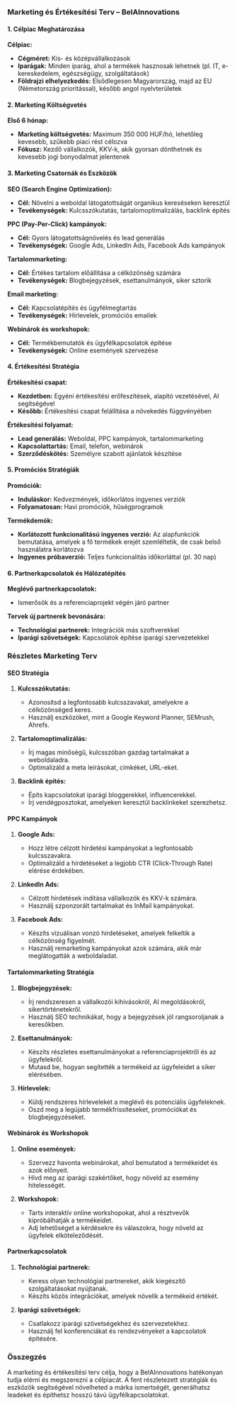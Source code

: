 ### Marketing és Értékesítési Terv – BelAInnovations

#### 1. Célpiac Meghatározása

**Célpiac:**

- **Cégméret:** Kis- és középvállalkozások
- **Iparágak:** Minden iparág, ahol a termékek hasznosak lehetnek (pl. IT, e-kereskedelem, egészségügy, szolgáltatások)
- **Földrajzi elhelyezkedés:** Elsődlegesen Magyarország, majd az EU (Németország prioritással), később angol nyelvterületek

#### 2. Marketing Költségvetés

**Első 6 hónap:**

- **Marketing költségvetés:** Maximum 350 000 HUF/hó, lehetőleg kevesebb, szűkebb piaci rést célozva
- **Fókusz:** Kezdő vállalkozók, KKV-k, akik gyorsan dönthetnek és kevesebb jogi bonyodalmat jelentenek

#### 3. Marketing Csatornák és Eszközök

**SEO (Search Engine Optimization):**

- **Cél:** Növelni a weboldal látogatottságát organikus kereséseken keresztül
- **Tevékenységek:** Kulcsszókutatás, tartalomoptimalizálás, backlink építés

**PPC (Pay-Per-Click) kampányok:**

- **Cél:** Gyors látogatottságnövelés és lead generálás
- **Tevékenységek:** Google Ads, LinkedIn Ads, Facebook Ads kampányok

**Tartalommarketing:**

- **Cél:** Értékes tartalom előállítása a célközönség számára
- **Tevékenységek:** Blogbejegyzések, esettanulmányok, siker sztorik

**Email marketing:**

- **Cél:** Kapcsolatépítés és ügyfélmegtartás
- **Tevékenységek:** Hírlevelek, promóciós emailek

**Webinárok és workshopok:**

- **Cél:** Termékbemutatók és ügyfélkapcsolatok építése
- **Tevékenységek:** Online események szervezése

#### 4. Értékesítési Stratégia

**Értékesítési csapat:**

- **Kezdetben:** Egyéni értékesítési erőfeszítések, alapító vezetésével, AI segítségével
- **Később:** Értékesítési csapat felállítása a növekedés függvényében

**Értékesítési folyamat:**

- **Lead generálás:** Weboldal, PPC kampányok, tartalommarketing
- **Kapcsolattartás:** Email, telefon, webinárok
- **Szerződéskötés:** Személyre szabott ajánlatok készítése

#### 5. Promóciós Stratégiák

**Promóciók:**

- **Induláskor:** Kedvezmények, időkorlátos ingyenes verziók
- **Folyamatosan:** Havi promóciók, hűségprogramok

**Termékdemók:**

- **Korlátozott funkcionalitású ingyenes verzió:** Az alapfunkciók bemutatása, amelyek a fő termékek erejét szemléltetik, de csak belső használatra korlátozva
- **Ingyenes próbaverzió:** Teljes funkcionalitás időkorláttal (pl. 30 nap)

#### 6. Partnerkapcsolatok és Hálózatépítés

**Meglévő partnerkapcsolatok:**

- Ismerősök és a referenciaprojekt végén járó partner

**Tervek új partnerek bevonására:**

- **Technológiai partnerek:** Integrációk más szoftverekkel
- **Iparági szövetségek:** Kapcsolatok építése iparági szervezetekkel

### Részletes Marketing Terv

#### SEO Stratégia

1. **Kulcsszókutatás:**
    
    - Azonosítsd a legfontosabb kulcsszavakat, amelyekre a célközönséged keres.
    - Használj eszközöket, mint a Google Keyword Planner, SEMrush, Ahrefs.
2. **Tartalomoptimalizálás:**
    
    - Írj magas minőségű, kulcsszóban gazdag tartalmakat a weboldaladra.
    - Optimalizáld a meta leírásokat, címkéket, URL-eket.
3. **Backlink építés:**
    
    - Építs kapcsolatokat iparági bloggerekkel, influencerekkel.
    - Írj vendégposztokat, amelyeken keresztül backlinkeket szerezhetsz.

#### PPC Kampányok

1. **Google Ads:**
    
    - Hozz létre célzott hirdetési kampányokat a legfontosabb kulcsszavakra.
    - Optimalizáld a hirdetéseket a legjobb CTR (Click-Through Rate) elérése érdekében.
2. **LinkedIn Ads:**
    
    - Célzott hirdetések indítása vállalkozók és KKV-k számára.
    - Használj szponzorált tartalmakat és InMail kampányokat.
3. **Facebook Ads:**
    
    - Készíts vizuálisan vonzó hirdetéseket, amelyek felkeltik a célközönség figyelmét.
    - Használj remarketing kampányokat azok számára, akik már meglátogatták a weboldaladat.

#### Tartalommarketing Stratégia

1. **Blogbejegyzések:**
    
    - Írj rendszeresen a vállalkozói kihívásokról, AI megoldásokról, sikertörténetekről.
    - Használj SEO technikákat, hogy a bejegyzések jól rangsoroljanak a keresőkben.
2. **Esettanulmányok:**
    
    - Készíts részletes esettanulmányokat a referenciaprojektről és az ügyfelekről.
    - Mutasd be, hogyan segítették a termékeid az ügyfeleidet a siker elérésében.
3. **Hírlevelek:**
    
    - Küldj rendszeres hírleveleket a meglévő és potenciális ügyfeleknek.
    - Oszd meg a legújabb termékfrissítéseket, promóciókat és blogbejegyzéseket.

#### Webinárok és Workshopok

1. **Online események:**
    
    - Szervezz havonta webinárokat, ahol bemutatod a termékeidet és azok előnyeit.
    - Hívd meg az iparági szakértőket, hogy növeld az esemény hitelességét.
2. **Workshopok:**
    
    - Tarts interaktív online workshopokat, ahol a résztvevők kipróbálhatják a termékeidet.
    - Adj lehetőséget a kérdésekre és válaszokra, hogy növeld az ügyfelek elköteleződését.

#### Partnerkapcsolatok

1. **Technológiai partnerek:**
    
    - Keress olyan technológiai partnereket, akik kiegészítő szolgáltatásokat nyújtanak.
    - Készíts közös integrációkat, amelyek növelik a termékeid értékét.
2. **Iparági szövetségek:**
    
    - Csatlakozz iparági szövetségekhez és szervezetekhez.
    - Használj fel konferenciákat és rendezvényeket a kapcsolatok építésére.

### Összegzés

A marketing és értékesítési terv célja, hogy a BelAInnovations hatékonyan tudja elérni és megszerezni a célpiacát. A fent részletezett stratégiák és eszközök segítségével növelheted a márka ismertségét, generálhatsz leadeket és építhetsz hosszú távú ügyfélkapcsolatokat.